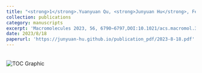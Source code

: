 ```yaml
---
title: "<strong>1</strong>.Yuanyuan Qu, <strong>Junyuan Hu</strong>, Fengzhen Guo, Dong Ji, Yuguang Li, Zhenjiang Li, Yunsheng Xu, Jin Huang\*, Lili Zhao\*, Kai Guo\*,Understanding Alkali Cation-Assisted Ring-Opening Polymerization of Macrocyclic Carbonate: Kinetics and Thermodynamics"
collection: publications
category: manuscripts
excerpt: 'Macromolecules 2023, 56, 6790−6797,DOI:10.1021/acs.macromol.3c01311'
date: 2023/8/18
paperurl: 'https://junyuan-hu.github.io/publication_pdf/2023-8-18.pdf'
---
```

<img src="https://junyuan-hu.github.io/images/publication_2023-8-18.jpeg" alt="TOC Graphic" style="max-width: 400px; margin-top: 20px;">
